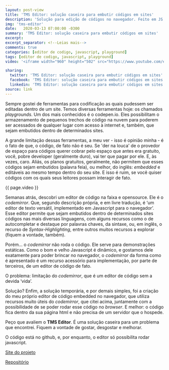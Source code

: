 ```yaml
---
layout: post-view
title: 'TMS Editor: solução caseira para embutir códigos em sites'
description: 'Solução para edição de códigos no navegador. Feito em JS puro. Fiquem a vontade de ajudar a desenvolver'
img: 'tms-editor'
date:   2020-03-13 07:00:00 -0300
summary: 'TMS Editor: solução caseira para embutir códigos em sites'
excerpt: 
excerpt_separator: <!--Leias mais-->
comments: true
categories: [editor de codigo, javascript, playground]
tags: [editor de codigo, javascript, playground]
video: '<iframe width="960" height="502" src="https://www.youtube.com/embed/cdKZDeE94r0" frameborder="0" allow="accelerometer; autoplay; encrypted-media; gyroscope; picture-in-picture" allowfullscreen></iframe>'

sharing:
  twitter: 'TMS Editor: solução caseira para embutir códigos em sites'
  facebook: 'TMS Editor: solução caseira para embutir códigos em sites'
  linkedin: 'TMS Editor: solução caseira para embutir códigos em sites'
source: link
---
```


Sempre gostei de ferramentas para codificação as quais pudessem ser editadas dentro de um site. Temos diversas ferramentas hoje: os chamados *playgrounds*. Um dos mais conhecidos é o codepen.io. Eles possibilitam o armazenamento de pequenos trechos de código na nuvem para poderem ser acessados de qualquer lugar com acesso à internet e, também, que sejam embutidos dentro de determinados sites.

A grande limitação dessas ferramentas, a meu ver - isso é opinião minha - é o fato de que, o código, de fato não é seu. Se 'der na louca' de o provedor de espaço para códigos querer cobrar pelo espaço que antes era gratuito, você, pobre developer (geralmente duro), vai ter que pagar por ele. E, às vezes, caro. Aliás, os planos gratuitos, geralmente, não permitem que esses códigos sejam embutidos (palavra feia), ou melhor, do inglês: *embedded* e editáveis ao mesmo tempo dentro do seu site. E isso é ruim, se você quiser códigos com os quais seus leitores possam interagir de fato.

{{ page.video }}

Semanas atrás, descobri um editor de código na faixa e opensource. Ele é o *codemirror*. Que, segundo descrição própria, e em livre tradução, é ‘um editor de texto versátil, implementado em Javascript para o navegador’. Esse editor permite que sejam embutidos dentro de determinados sites códigos nas mais diversas linguagens, com alguns recursos como o de autocompletar e destaque por palavras chaves, da sintaxe, ou, em inglês, o recurso de *Syntax-Highlighting*, entre outros muitos recursos a explorar (fiquem a vontade, também).

Porém... o *codemirror* não roda o código. Ele serve para demonstrações estáticas. Como o bom e velho Javascript é dinâmico, e gostamos dele exatamente para poder brincar no navegador, o *codemirror* da forma como é apresentado é um recurso acessório para implementação, por parte de terceiros, de um editor de código de fato.

O problema: limitação do *codemirror*, que é um editor de código sem a devida ‘vida’.

Solução? Enfim, a solução temporária, e por demais simples, foi a criação do meu próprio editor de código embedded no navegador, que utiliza recursos muito úteis do *codemirror*, que citei acima, juntamente com a possibilidade de se poder rodar esse código no *browser*. E melhor: o código fica dentro da sua página html e não precisa de um servidor que o hospede.

Peço que avaliem o **TMS Editor**. É uma solução caseira para um problema que encontrei. Fiquem a vontade de gostar, desgostar e melhorar.

O código está no github, e, por enquanto, o editor só possibilita rodar javascript.

[Site do projeto](https://www.emersonleite.dev/projetos/tms/)

[Repositório](https://github.com/emersonleite/tmseditor) 